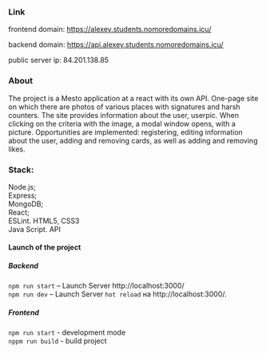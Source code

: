 ### Link

frontend domain: https://alexey.students.nomoredomains.icu/

backend domain: https://api.alexey.students.nomoredomains.icu/

public server ip: 84.201.138.85



### About

The project is a Mesto application at a react with its own API. One-page site on which there are photos of various places with signatures and harsh counters. The site provides information about the user, userpic. When clicking on the criteria with the image, a modal window opens, with a picture. Opportunities are implemented: registering, editing information about the user, adding and removing cards, as well as adding and removing likes.



### Stack:
Node.js;  
Express;  
MongoDB;  
React;  
ESLint. 
HTML5, CSS3  
Java Script. 
API  


#### Launch of the project  

##### Backend   
``npm run start`` – Launch Server  http://localhost:3000/   
``npm run dev`` – Launch Server ``hot reload`` на http://localhost:3000/. 

##### Frontend   

``npm run start`` - development mode  
``nppm run build`` -  build project  
